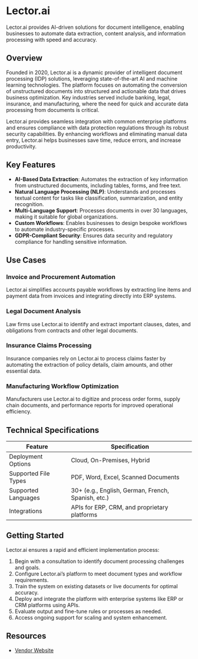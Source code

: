 # Lector.ai  
  
Lector.ai provides AI-driven solutions for document intelligence, enabling businesses to automate data extraction, content analysis, and information processing with speed and accuracy.  

## Overview  
Founded in 2020, Lector.ai is a dynamic provider of intelligent document processing (IDP) solutions, leveraging state-of-the-art AI and machine learning technologies. The platform focuses on automating the conversion of unstructured documents into structured and actionable data that drives business optimization. Key industries served include banking, legal, insurance, and manufacturing, where the need for quick and accurate data processing from documents is critical.  

Lector.ai provides seamless integration with common enterprise platforms and ensures compliance with data protection regulations through its robust security capabilities. By enhancing workflows and eliminating manual data entry, Lector.ai helps businesses save time, reduce errors, and increase productivity.  

## Key Features  
- **AI-Based Data Extraction**: Automates the extraction of key information from unstructured documents, including tables, forms, and free text.  
- **Natural Language Processing (NLP)**: Understands and processes textual content for tasks like classification, summarization, and entity recognition.  
- **Multi-Language Support**: Processes documents in over 30 languages, making it suitable for global organizations.  
- **Custom Workflows**: Enables businesses to design bespoke workflows to automate industry-specific processes.  
- **GDPR-Compliant Security**: Ensures data security and regulatory compliance for handling sensitive information.  

## Use Cases  
### Invoice and Procurement Automation  
Lector.ai simplifies accounts payable workflows by extracting line items and payment data from invoices and integrating directly into ERP systems.  

### Legal Document Analysis  
Law firms use Lector.ai to identify and extract important clauses, dates, and obligations from contracts and other legal documents.  

### Insurance Claims Processing  
Insurance companies rely on Lector.ai to process claims faster by automating the extraction of policy details, claim amounts, and other essential data.  

### Manufacturing Workflow Optimization  
Manufacturers use Lector.ai to digitize and process order forms, supply chain documents, and performance reports for improved operational efficiency.  

## Technical Specifications  

| Feature              | Specification                         |  
|----------------------|---------------------------------------|  
| Deployment Options   | Cloud, On-Premises, Hybrid            |  
| Supported File Types | PDF, Word, Excel, Scanned Documents   |  
| Supported Languages  | 30+ (e.g., English, German, French, Spanish, etc.) |  
| Integrations         | APIs for ERP, CRM, and proprietary platforms |  

## Getting Started  
Lector.ai ensures a rapid and efficient implementation process:  
1. Begin with a consultation to identify document processing challenges and goals.  
2. Configure Lector.ai’s platform to meet document types and workflow requirements.  
3. Train the system on existing datasets or live documents for optimal accuracy.  
4. Deploy and integrate the platform with enterprise systems like ERP or CRM platforms using APIs.  
5. Evaluate output and fine-tune rules or processes as needed.  
6. Access ongoing support for scaling and system enhancement.  

## Resources  
- [Vendor Website](https://www.lector.ai/)  
